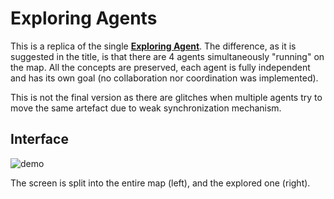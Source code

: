 # Exploring Agents

This is a replica of the single [**Exploring Agent**](https://github.com/Iulian-Stan/ExploringAgent).
The difference, as it is suggested in the title, is that there are 4 agents simultaneously "running"
on the map. All the concepts are preserved, each agent is fully independent and has its own goal 
(no collaboration nor coordination was implemented).

This is not the final version as there are glitches when multiple agents try to move the same artefact
due to weak synchronization mechanism.

## Interface 

![demo](https://raw.githubusercontent.com/Iulian-Stan/ExploringAgents/f97866d99d38f16b4a9b3c4ac09796ffefcd2400/demo.PNG)

The screen is split into the entire map (left), and the explored one (right).

